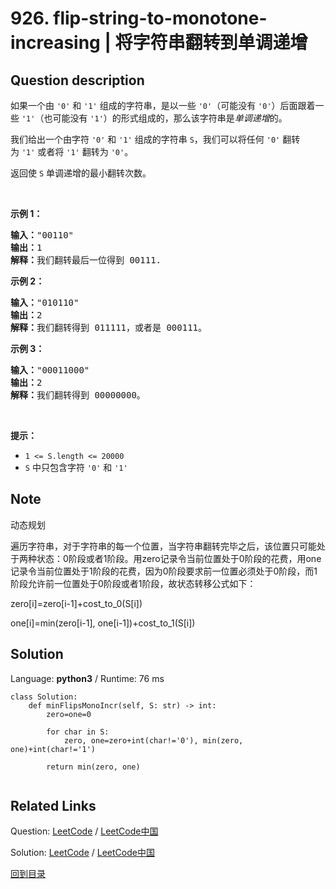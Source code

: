 ﻿# 926. flip-string-to-monotone-increasing | 将字符串翻转到单调递增

## Question description

<!--If you want to use the English description, use <p>A binary string is monotone increasing if it consists of some number of <code>0</code>&#39;s (possibly none), followed by some number of <code>1</code>&#39;s (also possibly none).</p>

<p>You are given a binary string <code>s</code>. You can flip <code>s[i]</code> changing it from <code>0</code> to <code>1</code> or from <code>1</code> to <code>0</code>.</p>

<p>Return <em>the minimum number of flips to make </em><code>s</code><em> monotone increasing</em>.</p>

<p>&nbsp;</p>
<p><strong>Example 1:</strong></p>

<pre>
<strong>Input:</strong> s = &quot;00110&quot;
<strong>Output:</strong> 1
<strong>Explanation:</strong> We flip the last digit to get 00111.
</pre>

<p><strong>Example 2:</strong></p>

<pre>
<strong>Input:</strong> s = &quot;010110&quot;
<strong>Output:</strong> 2
<strong>Explanation:</strong> We flip to get 011111, or alternatively 000111.
</pre>

<p><strong>Example 3:</strong></p>

<pre>
<strong>Input:</strong> s = &quot;00011000&quot;
<strong>Output:</strong> 2
<strong>Explanation:</strong> We flip to get 00000000.
</pre>

<p>&nbsp;</p>
<p><strong>Constraints:</strong></p>

<ul>
	<li><code>1 &lt;= s.length &lt;= 10<sup>5</sup></code></li>
	<li><code>s[i]</code> is either <code>&#39;0&#39;</code> or <code>&#39;1&#39;</code>.</li>
</ul>
 instead-->
<p>如果一个由 <code>'0'</code> 和 <code>'1'</code> 组成的字符串，是以一些 <code>'0'</code>（可能没有 <code>'0'</code>）后面跟着一些 <code>'1'</code>（也可能没有 <code>'1'</code>）的形式组成的，那么该字符串是<em>单调递增</em>的。</p>

<p>我们给出一个由字符 <code>'0'</code> 和 <code>'1'</code> 组成的字符串 <code>S</code>，我们可以将任何 <code>'0'</code> 翻转为 <code>'1'</code> 或者将 <code>'1'</code> 翻转为 <code>'0'</code>。</p>

<p>返回使 <code>S</code> 单调递增的最小翻转次数。</p>

<p> </p>

<p><strong>示例 1：</strong></p>

<pre>
<strong>输入：</strong>"00110"
<strong>输出：</strong>1
<strong>解释：</strong>我们翻转最后一位得到 00111.
</pre>

<p><strong>示例 2：</strong></p>

<pre>
<strong>输入：</strong>"010110"
<strong>输出：</strong>2
<strong>解释：</strong>我们翻转得到 011111，或者是 000111。
</pre>

<p><strong>示例 3：</strong></p>

<pre>
<strong>输入：</strong>"00011000"
<strong>输出：</strong>2
<strong>解释：</strong>我们翻转得到 00000000。
</pre>

<p> </p>

<p><strong>提示：</strong></p>

<ul>
	<li><code>1 <= S.length <= 20000</code></li>
	<li><code>S</code> 中只包含字符 <code>'0'</code> 和 <code>'1'</code></li>
</ul>


## Note

动态规划



遍历字符串，对于字符串的每一个位置，当字符串翻转完毕之后，该位置只可能处于两种状态：0阶段或者1阶段。用zero记录令当前位置处于0阶段的花费，用one记录令当前位置处于1阶段的花费，因为0阶段要求前一位置必须处于0阶段，而1阶段允许前一位置处于0阶段或者1阶段，故状态转移公式如下：

zero[i]=zero[i-1]+cost_to_0(S[i])

one[i]=min(zero[i-1], one[i-1])+cost_to_1(S[i])






## Solution

Language: **python3**  /  Runtime: 76 ms

```python3
class Solution:
    def minFlipsMonoIncr(self, S: str) -> int:
        zero=one=0

        for char in S:
            zero, one=zero+int(char!='0'), min(zero, one)+int(char!='1')
        
        return min(zero, one)


```



## Related Links

Question: [LeetCode](https://leetcode.com/problems/flip-string-to-monotone-increasing/description/)  /  [LeetCode中国](https://leetcode-cn.com/problems/flip-string-to-monotone-increasing/description/)

Solution: [LeetCode](https://leetcode.com/articles/flip-string-to-monotone-increasing/)  /  [LeetCode中国](https://leetcode-cn.com/articles/flip-string-to-monotone-increasing/)

[回到目录](../README.md)